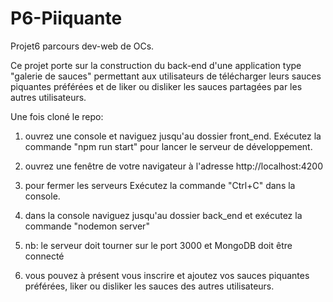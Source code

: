 # P6-Piiquante
Projet6 parcours dev-web de OCs.


Ce projet porte sur la construction du back-end d'une application type "galerie de sauces" permettant aux utilisateurs de télécharger leurs sauces piquantes préférées et de liker ou disliker les sauces partagées par les autres utilisateurs.

Une fois cloné le repo:

1) ouvrez une console et naviguez jusqu'au dossier front_end. Exécutez la commande "npm run start" pour lancer le serveur de développement.


2) ouvrez une fenêtre de votre navigateur à l'adresse http://localhost:4200

3) pour fermer les serveurs Exécutez la commande "Ctrl+C" dans la console.

4) dans la console naviguez jusqu'au dossier back_end et exécutez la commande "nodemon server"

5) nb: le serveur doit tourner sur le port 3000 et MongoDB doit être connecté

6) vous pouvez à présent vous inscrire et ajoutez vos sauces piquantes préférées, liker ou disliker les sauces des autres utilisateurs.
